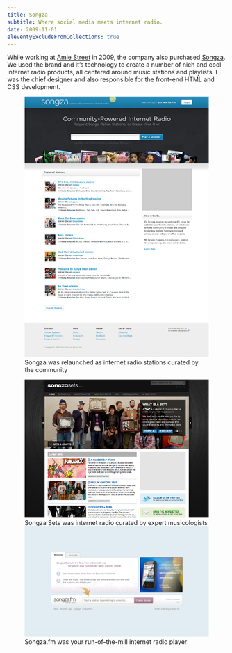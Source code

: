 ```yaml
---
title: Songza
subtitle: Where social media meets internet radio.
date: 2009-11-01
eleventyExcludeFromCollections: true
---
```


<div class="inner">

While working at [Amie Street](https://en.wikipedia.org/wiki/Amie_Street) in 2009, the company also purchased [Songza](https://en.wikipedia.org/wiki/Songza). We used the brand and it’s technology to create a number of nich and cool internet radio products, all centered around music stations and playlists. I was the chief designer and also responsible for the front-end HTML and CSS development.

</div>

<figure>
  <div class="bordered">
    <img src="/images/work/songza-v2.jpg" alt="" class="shadowed" data-zoomable>
  </div>
  <figcaption>Songza was relaunched as internet radio stations curated by the community</figcaption>
</figure>

<figure class="side-by-side">
  <div>
    <img src="/images/work/songza-sets.jpg" alt="" data-zoomable>
    <figcaption>Songza Sets was internet radio curated by expert musicologists</figcaption>
  </div>
  <div>
    <img src="/images/work/songza-fm.png" alt="" data-zoomable>
    <figcaption>Songza.fm was your run-of-the-mill internet radio player</figcaption>
  </div>
</figure>
